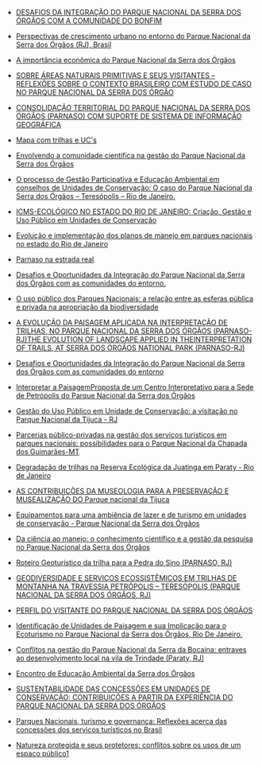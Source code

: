 - [DESAFIOS DA INTEGRAÇÃO DO PARQUE NACIONAL DA SERRA DOS ÓRGÃOS COM A COMUNIDADE DO BONFIM](http://pensaracademico.facig.edu.br/index.php/pensaracademico/article/view/7)

- [Perspectivas de crescimento urbano no entorno do Parque Nacional da Serra dos Órgãos (RJ), Brasil](http://www.lasics.uminho.pt/conferences/index.php/CEGOT/XIV_ColoquioIbericoGeografia/paper/view/2122/0)

- [A importância econômica do Parque Nacional da Serra dos Órgãos](https://pantheon.ufrj.br/handle/11422/8882)

- [SOBRE ÁREAS NATURAIS PRIMITIVAS E SEUS VISITANTES – REFLEXÕES SOBRE O CONTEXTO BRASILEIRO COM ESTUDO DE CASO NO PARQUE NACIONAL DA SERRA DOS ÓRGÃO](http://www.unirio.br/estudante/ccbs/ecoturismo/Dissertacao_Mestrado2019.12.4.pdf)

- [CONSOLIDAÇÃO TERRITORIAL DO PARQUE NACIONAL DA 
SERRA DOS ÓRGÃOS (PARNASO) COM SUPORTE DE SISTEMA DE 
INFORMAÇÃO GEOGRÁFICA](http://www.atafona.uerj.br/na/artigos/victorhugo.pdf)

- [Mapa com trilhas e UC's](https://www.google.com/maps/d/u/1/viewer?ll=-22.387295668371987%2C-43.177609&z=11&ltclid=a531aa48-3b9c-44f3-9e8e-79143292b1e3&mid=18UlwZIJ_6Q16xQwoFEKwQ2Xb0LiHIYZl)

- [Envolvendo a comunidade científica na gestão do Parque Nacional da Serra dos Órgãos](https://revistaeletronica.icmbio.gov.br/index.php/BioBR/article/view/443)

- [O processo de Gestão Participativa e Educação Ambiental em conselhos de Unidades de Conservação: O caso do Parque Nacional da Serra dos Órgãos – Teresópolis – Rio de Janeiro.](http://www.ibama.gov.br/sophia/cnia/teses/sultanemmussidissertacaoparte1.pdf)

- [ICMS-ECOLÓGICO NO ESTADO DO RIO DE JANEIRO: 
Criação, Gestão e Uso Público em Unidades de Conservação ](https://www.ie.ufrj.br/images/IE/PPED/Teses/2015/Bruna%20Ran%C3%A7ao%20Conti.pdf)

- [Evolução e implementação dos planos de manejo em parques nacionais no estado do Rio de Janeiro](https://www.scielo.br/j/rarv/a/tq97hvXxR99DY9BcKnSQRFH/?lang=pt)

- [Parnaso na estrada real](http://www.institutoestradareal.com.br/servico/detalhe/atrativo/Parque-Nacional-da-Serra-dos-Orgaos/598)

- [Desafios e Oportunidades da Integração do Parque Nacional da Serra dos Órgãos com as comunidades do entorno.](https://tede.ufrrj.br/jspui/handle/jspui/3674)

- [O uso público dos Parques Nacionais: a relação entre as esferas pública e privada na apropriação da biodiversidade](https://repositorio.unb.br/bitstream/10482/3826/1/2009_CamilaGoncalvesdeOliveiraRodrigues.pdf)

- [A EVOLUÇÃO DA PAISAGEM APLICADA NA INTERPRETAÇÃO DE TRILHAS, NO PARQUE NACIONAL DA SERRA DOS ÓRGÃOS (PARNASO-RJ)THE EVOLUTION OF LANDSCAPE APPLIED IN THEINTERPRETATION OF TRAILS, AT SERRA DOS ÓRGÃOS NATIONAL PARK (PARNASO-RJ)](http://rbciamb.com.br/index.php/Publicacoes_RBCIAMB/article/view/136/103)

- [Desafios e Oportunidades da Integração do Parque Nacional da Serra dos Órgãos com as comunidades do entorno](https://tede.ufrrj.br/jspui/bitstream/jspui/3674/2/2012%20-%20Hamilton%20Francisco%20de%20Souza%20Filho.pdf)

- [Interpretar a PaisagemProposta de um Centro Interpretativo para a Sede de Petrópolis do Parque Nacional da Serra dos Órgãos](https://repositorio-aberto.up.pt/bitstream/10216/117510/2/302829.pdf)

- [Gestão do Uso Público em Unidade de Conservação: a visitação no Parque Nacional da Tijuca - RJ](https://periodicos.unifesp.br/index.php/ecoturismo/article/view/5860)


- [Parcerias público-privadas na gestão dos serviços turísticos em parques nacionais: possibilidades para o Parque Nacional da Chapada dos Guimarães-MT](https://siaiap39.univali.br/repositorio/handle/repositorio/1323)


- [Degradação de trilhas na Reserva Ecológica da Juatinga em Paraty - Rio de Janeiro](https://www.scielo.br/j/ambiagua/a/58ZZZcTnb4MQ46mPrC8gCnw/abstract/?lang=pt)

- [AS CONTRIBUIÇÕES DA MUSEOLOGIA PARA A PRESERVAÇÃO E MUSEALIZAÇÃO DO Parque nacional da Tijuca](http://www.unirio.br/ppg-pmus/copy_of_elisama_beliani.pdf)

- [Equipamentos para uma ambiência de lazer e de turismo em unidades de conservação - Parque Nacional da Serra dos Órgãos](https://www.icmbio.gov.br/parnaserradosorgaos/images/stories/Figueiredo_2007.pdf)

- [Da ciência ao manejo: o conhecimento científico e a gestão da pesquisa no Parque Nacional da Serra dos Órgãos](https://www.icmbio.gov.br/parnaserradosorgaos/images/stories/Viveiros_de_Castro__Cronemberger_2007.pdf)

- [Roteiro Geoturístico da trilha para a Pedra do Sino (PARNASO, RJ)](https://periodicos.unifesp.br/index.php/ecoturismo/article/view/10586)

- [GEODIVERSIDADE E SERVIÇOS ECOSSISTÊMICOS EM TRILHAS DE MONTANHA NA TRAVESSIA PETRÓPOLIS – TERESÓPOLIS (PARQUE NACIONAL DA SERRA DOS ÓRGÃOS, RJ)](https://www.researchgate.net/profile/Fernando-Pessoa/publication/341915203_GEODIVERSIDADE_E_SERVICOS_ECOSSISTEMICOS_EM_TRILHAS_DE_MONTANHA_NA_TRAVESSIA_PETROPOLIS_-TERESOPOLIS_PARQUE_NACIONAL_DA_SERRA_DOS_ORGAOS_RJ/links/5ed97a0a458515294536ee9f/GEODIVERSIDADE-E-SERVICOS-ECOSSISTEMICOS-EM-TRILHAS-DE-MONTANHA-NA-TRAVESSIA-PETROPOLIS-TERESOPOLIS-PARQUE-NACIONAL-DA-SERRA-DOS-ORGAOS-RJ.pdf)

- [PERFIL DO VISITANTE DO PARQUE NACIONAL DA SERRA DOS ÓRGÃOS ](http://www.physis.org.br/ecouc/Artigos/Artigo48.pdf)

- [Identificação de Unidades de Paisagem e sua Implicação para o Ecoturismo no Parque Nacional da Serra dos Órgãos, Rio De Janeiro.](http://lsie.unb.br/rbg/index.php/rbg/article/view/88)





- [Conflitos na gestão do Parque Nacional da Serra da Bocaina: entraves ao desenvolvimento local na vila de Trindade (Paraty, RJ)](https://www.scielo.br/j/inter/a/FY4ypZDXJXMs3hLWTdyxW3M/?lang=pt&format=html)

- [Encontro de Educação Ambiental da Serra dos Órgãos](https://www.gov.br/icmbio/pt-br/assuntos/pesquisa/seminarios-de-pesquisa/DCOM_anais_13_pesquisa_Parna_Serra_dos_Orgaos.pdf)

- [SUSTENTABILIDADE DAS CONCESSÕES EM UNIDADES DE CONSERVAÇÃO: CONTRIBUIÇÕES A PARTIR DA EXPERIÊNCIA DO PARQUE NACIONAL DA SERRA DOS ÓRGÃOS](https://www.unifeso.edu.br/revista/index.php/jopic/article/viewFile/906/524)

-  [Parques Nacionais, turismo e governança: Reflexões acerca das concessões dos serviços turísticos no Brasil](https://observatoriodoturismo.es.gov.br/Media/observatorio/Publicacoes/Outras/Artigos/2119-Texto%20do%20artigo-10543-2-10-20210602.pdf)
-  [Natureza protegida e seus protetores: conflitos sobre os usos de um espaço público1](http://evento.abant.org.br/rba/30rba/files/867_2017-02-15.pdf)
